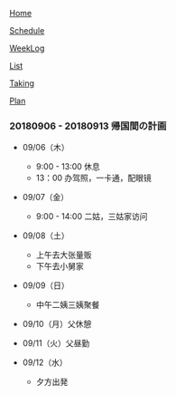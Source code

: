 [Home](index.md) 

[Schedule](Schedule.md) 

[WeekLog](WeekLog.md) 

[List](List.md)

[Taking](Taking.md)

[Plan](Plan.md)

### 20180906 - 20180913 帰国間の計画

- 09/06（木）
	- 9:00 - 13:00 休息
	- 13：00 办驾照，一卡通，配眼镜
- 09/07（金）
	- 9:00 - 14:00 二姑，三姑家访问

- 09/08（土）
	- 上午去大张量贩
	- 下午去小舅家
	
- 09/09（日）
	- 中午二姨三姨聚餐
	
- 09/10（月）父休憩

- 09/11（火）父昼勤

- 09/12（水）
	- 夕方出発
